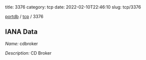 title: 3376
category: tcp
date: 2022-02-10T22:46:10
slug: tcp/3376

[portdb](/) / [tcp](/category/tcp.html) / 3376


## IANA Data

_Name:_ cdbroker

_Description:_ CD Broker

